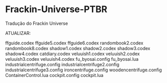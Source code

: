 # Frackin-Universe-PTBR
Tradução do Frackin Universe


ATUALIZAR:

ffguide.codex
ffguide5.codex
ffguide6.codex
randombook2.codex
randombook8.codex
shadow1.codex
shadow2.codex
shadow3.codex
shadow4.codex
catdiary.codex
veluuish1.codex
veluuish2.codex
veluuish3.codex
veluuish4.codex
fu_byosai.config
fu_byosai.lua
industrialcentrifuge.config
industrialcentrifuge2.config
industrialcentrifuge3.config
ironcentrifuge.config
woodencentrifuge.config
ContainerControl.lua
cockpit.config
cockpit.lua
